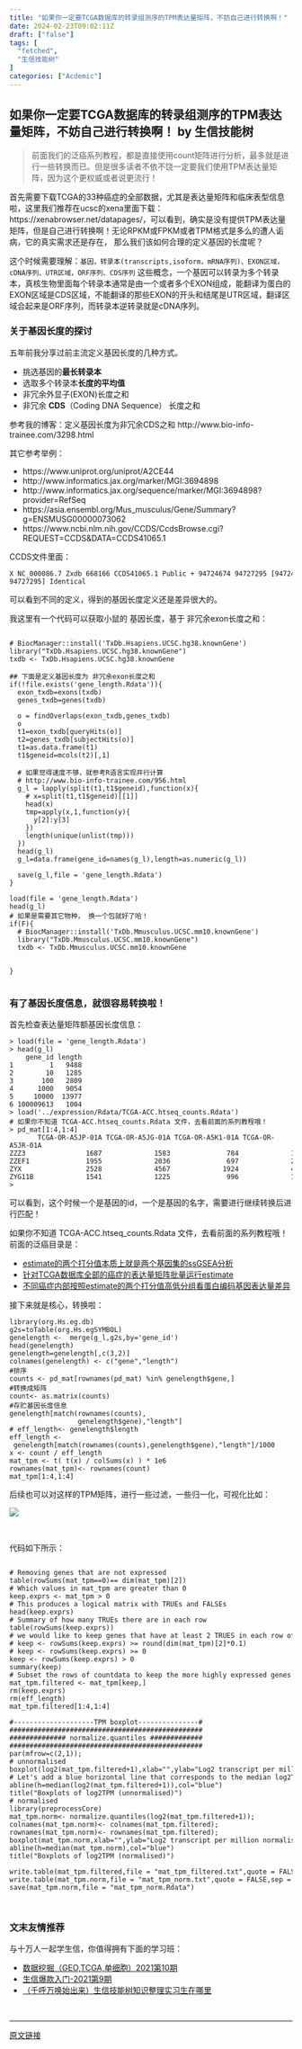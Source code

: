 ```yaml
---
title: "如果你一定要TCGA数据库的转录组测序的TPM表达量矩阵，不妨自己进行转换啊！"
date: 2024-02-23T09:02:11Z
draft: ["false"]
tags: [
  "fetched",
  "生信技能树"
]
categories: ["Acdemic"]
---
```

如果你一定要TCGA数据库的转录组测序的TPM表达量矩阵，不妨自己进行转换啊！ by 生信技能树
------
<div><section data-tool="mdnice编辑器" data-website="https://www.mdnice.com"><blockquote data-tool="mdnice编辑器"><p>前面我们的泛癌系列教程，都是直接使用count矩阵进行分析，最多就是进行一些转换而已。但是很多读者不依不饶一定要我们使用TPM表达量矩阵，因为这个更权威或者说更流行！</p></blockquote><p data-tool="mdnice编辑器">首先需要下载TCGA的33种癌症的全部数据，尤其是表达量矩阵和临床表型信息啦，这里我们推荐在ucsc的xena里面下载：https://xenabrowser.net/datapages/，可以看到，确实是没有提供TPM表达量矩阵，但是自己进行转换啊！无论RPKM或FPKM或者TPM格式是多么的遭人诟病，它的真实需求还是存在， 那么我们该如何合理的定义基因的长度呢？</p><p data-tool="mdnice编辑器">这个时候需要理解：<code>基因，转录本(transcripts,isoform，mRNA序列)、EXON区域，cDNA序列、UTR区域，ORF序列、CDS序列</code> 这些概念，一个基因可以转录为多个转录本，真核生物里面每个转录本通常是由一个或者多个EXON组成，能翻译为蛋白的EXON区域是CDS区域，不能翻译的那些EXON的开头和结尾是UTR区域，翻译区域合起来是ORF序列，而转录本逆转录就是cDNA序列。</p><h3 data-tool="mdnice编辑器"><span></span>关于基因长度的探讨<span></span></h3><p data-tool="mdnice编辑器">五年前我分享过前主流定义基因长度的几种方式。</p><ul data-tool="mdnice编辑器"><li><section>挑选基因的<strong>最长转录本</strong></section></li><li><section>选取多个转录本<strong>长度的平均值</strong></section></li><li><section>非冗余外显子(EXON)长度之和</section></li><li><section>非冗余 <strong>CDS</strong>（Coding DNA Sequence） 长度之和</section></li></ul><p data-tool="mdnice编辑器">参考我的博客：定义基因长度为非冗余CDS之和 http://www.bio-info-trainee.com/3298.html</p><p data-tool="mdnice编辑器">其它参考举例：</p><ul data-tool="mdnice编辑器"><li><section>https://www.uniprot.org/uniprot/A2CE44</section></li><li><section>http://www.informatics.jax.org/marker/MGI:3694898</section></li><li><section>http://www.informatics.jax.org/sequence/marker/MGI:3694898?provider=RefSeq</section></li><li><section>https://asia.ensembl.org/Mus_musculus/Gene/Summary?g=ENSMUSG00000073062</section></li><li><section>https://www.ncbi.nlm.nih.gov/CCDS/CcdsBrowse.cgi?REQUEST=CCDS&amp;DATA=CCDS41065.1</section></li></ul><p data-tool="mdnice编辑器">CCDS文件里面：</p><pre data-tool="mdnice编辑器"><span></span><code>X NC_000086.7 Zxdb 668166 CCDS41065.1 Public + 94724674 94727295 [94724674-94727295] Identical<br></code></pre><p data-tool="mdnice编辑器">可以看到不同的定义，得到的基因长度定义还是差异很大的。</p><p data-tool="mdnice编辑器">我这里有一个代码可以获取小鼠的 基因长度，基于 非冗余exon长度之和：</p><pre data-tool="mdnice编辑器"><span></span><code><br><span># BiocManager::install('TxDb.Hsapiens.UCSC.hg38.knownGene')</span><br><span>library</span>(<span>"TxDb.Hsapiens.UCSC.hg38.knownGene"</span>)<br>txdb &lt;- TxDb.Hsapiens.UCSC.hg38.knownGene<br><br><span>## 下面是定义基因长度为 非冗余exon长度之和</span><br><span>if</span>(!file.exists(<span>'gene_length.Rdata'</span>)){<br>  exon_txdb=exons(txdb)<br>  genes_txdb=genes(txdb)<br>  <br>  o = findOverlaps(exon_txdb,genes_txdb)<br>  o<br>  t1=exon_txdb[queryHits(o)]<br>  t2=genes_txdb[subjectHits(o)]<br>  t1=as.data.frame(t1)<br>  t1$geneid=mcols(t2)[,<span>1</span>]<br>  <br>  <span># 如果觉得速度不够，就参考R语言实现并行计算</span><br>  <span># http://www.bio-info-trainee.com/956.html</span><br>  g_l = lapply(split(t1,t1$geneid),<span>function</span>(x){<br>    <span># x=split(t1,t1$geneid)[[1]]</span><br>    head(x)<br>    tmp=apply(x,<span>1</span>,<span>function</span>(y){<br>      y[<span>2</span>]:y[<span>3</span>]<br>    })<br>    length(unique(unlist(tmp)))<br>  })<br>  head(g_l)<br>  g_l=data.frame(gene_id=names(g_l),length=as.numeric(g_l))<br>  <br>  save(g_l,file = <span>'gene_length.Rdata'</span>)<br>} <br><br>load(file = <span>'gene_length.Rdata'</span>)<br>head(g_l)<br><span># 如果是需要其它物种， 换一个包就好了哈！</span><br><span>if</span>(<span>F</span>){<br>  <span># BiocManager::install('TxDb.Mmusculus.UCSC.mm10.knownGene')</span><br>  <span>library</span>(<span>"TxDb.Mmusculus.UCSC.mm10.knownGene"</span>)<br>  txdb &lt;- TxDb.Mmusculus.UCSC.mm10.knownGene<br>  <br>  <br>}<br><br></code></pre><h3 data-tool="mdnice编辑器"><span></span>有了基因长度信息，就很容易转换啦！<span></span></h3><p data-tool="mdnice编辑器">首先检查表达量矩阵额基因长度信息：</p><pre data-tool="mdnice编辑器"><span></span><code>&gt; load(file = <span>'gene_length.Rdata'</span>)<br>&gt; head(g_l)<br>    gene_id length<br>1         1   9488<br>2        10   1285<br>3       100   2809<br>4      1000   9054<br>5     10000  13977<br>6 100009613   1004<br>&gt; load(<span>'../expression/Rdata/TCGA-ACC.htseq_counts.Rdata'</span>)<br><span># 如果你不知道 TCGA-ACC.htseq_counts.Rdata 文件，去看前面的系列教程哦！</span><br>&gt; pd_mat[1:4,1:4]<br>       TCGA-OR-A5JP-01A TCGA-OR-A5JG-01A TCGA-OR-A5K1-01A TCGA-OR-A5JR-01A<br>ZZZ3               1687             1583              784             1555<br>ZZEF1              1955             2036              697             2191<br>ZYX                2528             4567             1924             4639<br>ZYG11B             1541             1225              996             1944<br>&gt; <br></code></pre><p data-tool="mdnice编辑器">可以看到，这个时候一个是基因的id，一个是基因的名字，需要进行继续转换后进行匹配！</p><p data-tool="mdnice编辑器">如果你不知道 TCGA-ACC.htseq_counts.Rdata 文件，去看前面的系列教程哦！前面的泛癌目录是：</p><ul data-tool="mdnice编辑器"><li><section><a href="https://mp.weixin.qq.com/s?__biz=MzAxMDkxODM1Ng==&amp;mid=2247506740&amp;idx=3&amp;sn=46e12b5bc3413e52f544c6846481dfb3&amp;scene=21#wechat_redirect" data-linktype="2">estimate的两个打分值本质上就是两个基因集的ssGSEA分析</a></section></li><li><section><a href="https://mp.weixin.qq.com/s?__biz=MzAxMDkxODM1Ng==&amp;mid=2247506712&amp;idx=1&amp;sn=2700187268c3af5448eb4c236aa6c684&amp;scene=21#wechat_redirect" data-linktype="2">针对TCGA数据库全部的癌症的表达量矩阵批量运行estimate</a></section></li><li><section><a href="https://mp.weixin.qq.com/s?__biz=MzAxMDkxODM1Ng==&amp;mid=2247506712&amp;idx=2&amp;sn=33cbb66d8c21a484a9c5e61924078e4d&amp;scene=21#wechat_redirect" data-linktype="2">不同癌症内部按照estimate的两个打分值高低分组看蛋白编码基因表达量差异</a></section></li></ul><p data-tool="mdnice编辑器">接下来就是核心，转换啦：</p><pre data-tool="mdnice编辑器"><span></span><code><span>library</span>(org.Hs.eg.db)<br>g2s=toTable(org.Hs.egSYMBOL)<br>genelength &lt;-  merge(g_l,g2s,by=<span>'gene_id'</span>)<br>head(genelength)<br>genelength=genelength[,c(<span>3</span>,<span>2</span>)]<br>colnames(genelength) &lt;- c(<span>"gene"</span>,<span>"length"</span>)<br><span>#排序</span><br>counts &lt;- pd_mat[rownames(pd_mat) %<span>in</span>% genelength$gene,]<br><span>#转换成矩阵</span><br>count&lt;- as.matrix(counts)<br><span>#存贮基因长度信息</span><br>genelength[match(rownames(counts),<br>                 genelength$gene),<span>"length"</span>]<br><span># eff_length&lt;- genelength$length</span><br>eff_length &lt;- genelength[match(rownames(counts),genelength$gene),<span>"length"</span>]/<span>1000</span><br>x &lt;- count / eff_length<br>mat_tpm &lt;- t( t(x) / colSums(x) ) * <span>1e6</span> <br>rownames(mat_tpm)&lt;- rownames(count) <br>mat_tpm[<span>1</span>:<span>4</span>,<span>1</span>:<span>4</span>] <br></code></pre><p data-tool="mdnice编辑器">后续也可以对这样的TPM矩阵，进行一些过滤，一些归一化，可视化比如：</p><p><img data-galleryid="" data-ratio="0.765661252900232" data-s="300,640" data-src="https://mmbiz.qpic.cn/mmbiz_png/cZNhZQ6j4wzCd32a49QiaPtrn0dibLquED7kJR9XapRKXYkhvHDYbRa51GHqfKphRhWXmPsFJibXcTLTjW3qD1RMg/640?wx_fmt=png" data-type="png" data-w="1724" src="https://mmbiz.qpic.cn/mmbiz_png/cZNhZQ6j4wzCd32a49QiaPtrn0dibLquED7kJR9XapRKXYkhvHDYbRa51GHqfKphRhWXmPsFJibXcTLTjW3qD1RMg/640?wx_fmt=png"></p><figure data-tool="mdnice编辑器"><figcaption> </figcaption></figure><p data-tool="mdnice编辑器">代码如下所示：</p><pre data-tool="mdnice编辑器"><span></span><code><br><span># Removing genes that are not expressed</span><br>table(rowSums(mat_tpm==<span>0</span>)== dim(mat_tpm)[<span>2</span>])<br><span># Which values in mat_tpm are greater than 0</span><br>keep.exprs &lt;- mat_tpm &gt; <span>0</span><br><span># This produces a logical matrix with TRUEs and FALSEs</span><br>head(keep.exprs)<br><span># Summary of how many TRUEs there are in each row</span><br>table(rowSums(keep.exprs))<br><span># we would like to keep genes that have at least 2 TRUES in each row of thresh</span><br><span># keep &lt;- rowSums(keep.exprs) &gt;= round(dim(mat_tpm)[2]*0.1)</span><br><span># keep &lt;- rowSums(keep.exprs) &gt;= 0</span><br>keep &lt;- rowSums(keep.exprs) &gt; <span>0</span><br>summary(keep)<br><span># Subset the rows of countdata to keep the more highly expressed genes</span><br>mat_tpm.filtered &lt;- mat_tpm[keep,]<br>rm(keep.exprs)<br>rm(eff_length)<br>mat_tpm.filtered[<span>1</span>:<span>4</span>,<span>1</span>:<span>4</span>]<br><br><span>#--------------------TPM boxplot---------------#</span><br><span>################################################</span><br><span>############## normalize.quantiles #############</span><br><span>################################################</span><br>par(mfrow=c(<span>2</span>,<span>1</span>));<br><span># unnormalised</span><br>boxplot(log2(mat_tpm.filtered+<span>1</span>),xlab=<span>""</span>,ylab=<span>"Log2 transcript per million unnormalised"</span>,las=<span>2</span>,outline = <span>F</span>)<br><span># Let's add a blue horizontal line that corresponds to the median log2TPM</span><br>abline(h=median(log2(mat_tpm.filtered+<span>1</span>)),col=<span>"blue"</span>)<br>title(<span>"Boxplots of log2TPM (unnormalised)"</span>)<br><span># normalised</span><br><span>library</span>(preprocessCore)<br>mat_tpm.norm&lt;- normalize.quantiles(log2(mat_tpm.filtered+<span>1</span>));<br>colnames(mat_tpm.norm)&lt;- colnames(mat_tpm.filtered);<br>rownames(mat_tpm.norm)&lt;- rownames(mat_tpm.filtered);<br>boxplot(mat_tpm.norm,xlab=<span>""</span>,ylab=<span>"Log2 transcript per million normalised"</span>,las=<span>2</span>,outline = <span>F</span>)<br>abline(h=median(mat_tpm.norm),col=<span>"blue"</span>)<br>title(<span>"Boxplots of log2TPM (normalised)"</span>)<br><br>write.table(mat_tpm.filtered,file = <span>"mat_tpm_filtered.txt"</span>,quote = <span>FALSE</span>,sep = <span>"\t"</span>)<br>write.table(mat_tpm.norm,file = <span>"mat_tpm_norm.txt"</span>,quote = <span>FALSE</span>,sep = <span>"\t"</span>)<br>save(mat_tpm.norm,file = <span>"mat_tpm_norm.Rdata"</span>)<br><br><br></code></pre></section><h3 data-tool="mdnice编辑器">文末友情推荐</h3><p data-tool="mdnice编辑器">与十万人一起学生信，你值得拥有下面的学习班：</p><ul data-tool="mdnice编辑器"><li><section><a target="_blank" href="http://mp.weixin.qq.com/s?__biz=MzAxMDkxODM1Ng==&amp;mid=2247508762&amp;idx=1&amp;sn=c411bc6007b02e1828235317465fa458&amp;chksm=9b4be3a1ac3c6ab7e649381f828aace86ac811e3edcd152a0a981118d39af4cd87260933b2dc&amp;scene=21#wechat_redirect" textvalue="数据挖掘（GEO,TCGA,单细‍胞）2021第9期" linktype="text" imgurl="" imgdata="null" data-itemshowtype="0" tab="innerlink" data-linktype="2" wah-hotarea="click">数据挖掘（GEO,TCGA,单细胞）2021第10期</a></section></li><li><section><a target="_blank" href="http://mp.weixin.qq.com/s?__biz=MzAxMDkxODM1Ng==&amp;mid=2247508762&amp;idx=2&amp;sn=d1eb0963f32da5ca35a6d873658d0179&amp;chksm=9b4be3a1ac3c6ab78521bec4b27b380f6f560cf8feaabdb744e545e8c7aa2bcfa007fc27dd0d&amp;scene=21#wechat_redirect" textvalue="生信爆款入门-2021第‍9期" linktype="text" imgurl="" imgdata="null" data-itemshowtype="0" tab="innerlink" data-linktype="2" wah-hotarea="click">生信爆款入门-2021第9期</a></section></li><li><section><a target="_blank" href="http://mp.weixin.qq.com/s?__biz=MzAxMDkxODM1Ng==&amp;mid=2247508448&amp;idx=1&amp;sn=3283fafda88479411c6fab4e54166fa0&amp;chksm=9b4be15bac3c684d6e9b5c245ce759491c54ab97f39517b266f4d9e9a68f65f2dba56b910a5b&amp;scene=21#wechat_redirect" textvalue="（千呼万唤始出来）生信技能树知识整理实习生在哪里" linktype="text" imgurl="" imgdata="null" data-itemshowtype="0" tab="innerlink" data-linktype="2" wah-hotarea="click">（千呼万唤始出来）生信技能树知识整理实习生在哪里</a></section></li></ul><p><br></p></div>  
<hr>
<a href="https://mp.weixin.qq.com/s/kqpoA_Brbbt88GZnc38S2w",target="_blank" rel="noopener noreferrer">原文链接</a>
